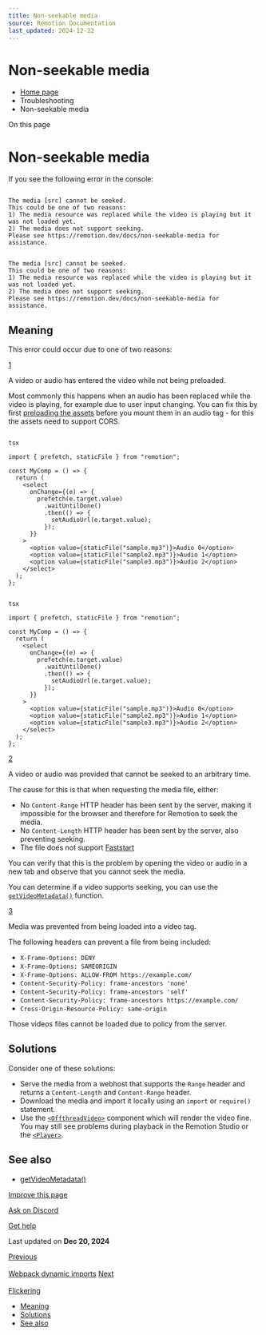 ```yaml
---
title: Non-seekable media
source: Remotion Documentation
last_updated: 2024-12-22
---
```


# Non-seekable media

- [Home page](/)
- Troubleshooting
- Non-seekable media

On this page

# Non-seekable media

If you see the following error in the console:

```

The media [src] cannot be seeked.
This could be one of two reasons:
1) The media resource was replaced while the video is playing but it was not loaded yet.
2) The media does not support seeking.
Please see https://remotion.dev/docs/non-seekable-media for assistance.
```

```

The media [src] cannot be seeked.
This could be one of two reasons:
1) The media resource was replaced while the video is playing but it was not loaded yet.
2) The media does not support seeking.
Please see https://remotion.dev/docs/non-seekable-media for assistance.
```

## Meaning [​](\#meaning "Direct link to Meaning")

This error could occur due to one of two reasons:

[1](#1)

A video or audio has entered the video while not being preloaded.

Most commonly this happens when an audio has been replaced while the video is playing, for example due to user input changing. You can fix this by first [preloading the assets](/docs/player/preloading) before you mount them in an audio tag - for this the assets need to support CORS.

```

tsx

import { prefetch, staticFile } from "remotion";

const MyComp = () => {
  return (
    <select
      onChange={(e) => {
        prefetch(e.target.value)
          .waitUntilDone()
          .then(() => {
            setAudioUrl(e.target.value);
          });
      }}
    >
      <option value={staticFile("sample.mp3")}>Audio 0</option>
      <option value={staticFile("sample2.mp3")}>Audio 1</option>
      <option value={staticFile("sample3.mp3")}>Audio 2</option>
    </select>
  );
};
```

```

tsx

import { prefetch, staticFile } from "remotion";

const MyComp = () => {
  return (
    <select
      onChange={(e) => {
        prefetch(e.target.value)
          .waitUntilDone()
          .then(() => {
            setAudioUrl(e.target.value);
          });
      }}
    >
      <option value={staticFile("sample.mp3")}>Audio 0</option>
      <option value={staticFile("sample2.mp3")}>Audio 1</option>
      <option value={staticFile("sample3.mp3")}>Audio 2</option>
    </select>
  );
};
```

[2](#2)

A video or audio was provided that cannot be seeked to an arbitrary time.

The cause for this is that when requesting the media file, either:

- No `Content-Range` HTTP header has been sent by the server, making it impossible for the browser and therefore for Remotion to seek the media.
- No `Content-Length` HTTP header has been sent by the server, also preventing seeking.
- The file does not support [Faststart](https://www.videoconverterfactory.com/tips/mp4-fast-start.html)

You can verify that this is the problem by opening the video or audio in a new tab and observe that you cannot seek the media.

You can determine if a video supports seeking, you can use the [`getVideoMetadata()`](/docs/renderer/get-video-metadata) function.

[3](#3)

Media was prevented from being loaded into a video tag.

The following headers can prevent a file from being included:

- `X-Frame-Options: DENY`
- `X-Frame-Options: SAMEORIGIN`
- `X-Frame-Options: ALLOW-FROM https://example.com/`
- `Content-Security-Policy: frame-ancestors 'none'`
- `Content-Security-Policy: frame-ancestors 'self'`
- `Content-Security-Policy: frame-ancestors https://example.com/`
- `Cross-Origin-Resource-Policy: same-origin`

Those videos files cannot be loaded due to policy from the server.

## Solutions [​](\#solutions "Direct link to Solutions")

Consider one of these solutions:

- Serve the media from a webhost that supports the `Range` header and returns a `Content-Length` and `Content-Range` header.
- Download the media and import it locally using an `import` or `require()` statement.
- Use the [`<OffthreadVideo>`](/docs/offthreadvideo) component which will render the video fine. You may still see problems during playback in the Remotion Studio or the [`<Player>`](/docs/player).

## See also [​](\#see-also "Direct link to See also")

- [getVideoMetadata()](/docs/renderer/get-video-metadata)

[Improve this page](https://github.com/remotion-dev/remotion/edit/main/packages/docs/docs/non-seekable-media.mdx)

[Ask on Discord](https://remotion.dev/discord)

[Get help](/docs/get-help)

Last updated on **Dec 20, 2024**

[Previous\
\
Webpack dynamic imports](/docs/webpack-dynamic-imports) [Next\
\
Flickering](/docs/flickering)

- [Meaning](#meaning)
- [Solutions](#solutions)
- [See also](#see-also)
